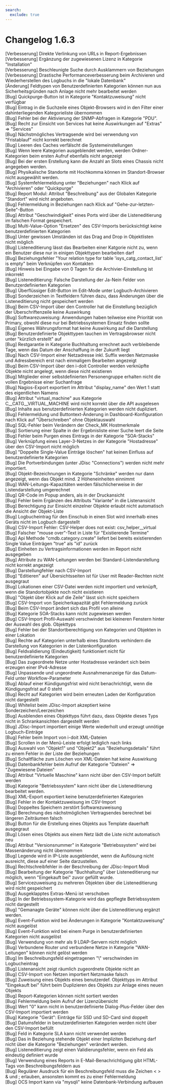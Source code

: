 ```yaml
---
search:
  exclude: true
---
```

# Changelog 1.6.3
<!-- cSpell:disable -->
<!-- markdownlint-disable MD052 -->
[Verbesserung]  Direkte Verlinkung von URLs in Report-Ergebnissen<br>
[Verbesserung]  Ergänzung der zugewiesenen Lizenz in Kategorie "Installation"<br>
[Verbesserung]  Beschleunigte Suche durch Ausklammern von Beziehungen<br>
[Verbesserung]  Drastische Performanceverbesserung beim Archivieren und Wiederherstellen des Logbuchs in die "lokale Datenbank"<br>
[Änderung]      Feldtypen von Benutzerdefinierten Kategorien können nun aus Sicherheitsgründen nach Anlage nicht mehr bearbeitet werden<br>
[Bug]           Quickpurge-Button ist in Kategorie "Kontaktzuweisung" nicht verfügbar<br>
[Bug]           Eintrag in die Suchzeile eines Objekt-Browsers wird in den Filter einer dahinterliegenden Kategorieliste übernommen<br>
[Bug]           Fehler bei der Aktivierung der SNMP-Abfragen in Kategorie "PDU".<br>
[Bug]           Recht zur Einsicht von Services hat keine Auswirkungen auf "Extras" => "Services"<br>
[Bug]           Nächstmögliches Vertragsende wird bei verwendung von "Fristablauf" nicht korrekt berechnet<br>
[Bug]           Leeren des Caches verfälscht die Systemeinstellungen<br>
[Bug]           Wenn leere Kategorien ausgeblendet werden, werden Ordner-Kategorien beim ersten Aufruf ebenfalls nicht angezeigt<br>
[Bug]           Bei der ersten Erstellung kann die Anzahl an Slots eines Chassis nicht angegeben werden.<br>
[Bug]           Physikalische Standorte mit Hochkomma können im Standort-Browser nicht ausgewählt werden.<br>
[Bug]           Systemfehlermeldung unter "Beziehungen" nach Klick auf "Archivieren" oder "Quickpurge"<br>
[Bug]           Report Modul: Attribut "Beschreibung" aus der Globalen Kategorie "Standort" wird nicht angeboten.<br>
[Bug]           Fehlermeldung in Beziehungen nach Klick auf "Gehe-zur-letzten-Seite"-Button<br>
[Bug]           Attribut "Geschwindigkeit" eines Ports wird über die Listeneditierung im falschen Format gespeichert.<br>
[Bug]           Multi-Value-Option "Ersetzen" des CSV-Imports berücksichtigt keine benutzerdefinierten Kategorien<br>
[Bug]           Unter gewissen Umständen ist das Drag and Drop in Objektlisten nicht möglich<br>
[Bug]           Listeneditierung lässt das Bearbeiten einer Katgorie nicht zu, wenn ein Benutzer diese nur in einigen Objekttypen bearbeiten darf<br>
[Bug]           Beziehungsfehler "Your relation type for table 'isys_catg_contact_list' is empty" beim Verknüpfen von Kontakten<br>
[Bug]           Hinweis bei Eingabe von 0 Tagen für die Archivier-Einstellung ist inkorrekt<br>
[Bug]           Listeneditierung: Falsche Darstellung der Ja-Nein Felder von Benutzerdefinierten Kategorien<br>
[Bug]           Überflüssiger Edit-Button im Edit-Mode unter Logbuch-Archivieren<br>
[Bug]           Sonderzeichen in Textfeldern führen dazu, dass Änderungen über die Listeneditierung nicht gespeichert werden<br>
[Bug]           Beim CSV-Import über den Controller hat die Einstellung bezüglich der Überschriftenzeile keine Auswirkung<br>
[Bug]           Softwarezuweisung: Anwendungen haben teilweise eine Priorität von Primary, obwohl diese nur bei Betriebssystemen Einsatz finden sollte<br>
[Bug]           Eigenes Währungsformat hat keine Auswirkung auf die Darstellung<br>
[Bug]           Benutzerdefinierte Objekttypen tauchen im Vertragsbrowser nicht unter "kürzlich erstellt" auf<br>
[Bug]           Restgarantie in Kategorie Buchhaltung errechnet auch verbleibende Tage, wenn das Datum der Anschaffung in der Zukunft liegt<br>
[Bug]           Nach CSV-Import einer Netzadresse inkl. Suffix werden Netzmaske und Adressbereich erst nach einmaligem Bearbeiten angezeigt<br>
[Bug]           Beim CSV-Import über den i-doit Controller werden verknüpfte Objekte nicht angelegt, wenn diese nicht existieren<br>
[Bug]           Mitglieder einer selbstdefinierten Personengruppe erhalten nicht die vollen Ergebnisse einer Suchanfrage<br>
[Bug]           Nagios-Export exportiert im Attribut "display_name" den Wert 1 statt des eigentlichen Namens<br>
[Bug]           Attribut "virtual_machine" aus Kategorie C__CATG__VIRTUAL_MACHINE wird nicht korrekt über die API ausgelesen<br>
[Bug]           Inhalte aus benutzerdefinierten Kategorien werden nicht dupliziert.<br>
[Bug]           Fehlermeldung und Buttontext-Änderung in Dashboard-Konfiguration nach Klick auf "Überschreiben" ohne Objektauswahl<br>
[Bug]           SQL-Fehler beim Verändern der Check_MK Hostmerkmale<br>
[Bug]           Sortierung einer Spalte in der Ergebnisliste einer Suche leert die Seite<br>
[Bug]           Fehler beim Purgen eines Eintrags in der Kategorie "SOA-Stacks"<br>
[Bug]           Verknüpfung eines Layer-3-Netzes in der Kategorie "Hostadresse" über den CSV-Import nicht möglich<br>
[Bug]           "Doppelte Single-Value Einträge löschen" hat keinen Einfluss auf benutzerdefinierte Kategorien<br>
[Bug]           Die Portverbindungen (unter JDisc "Connections") werden nicht mehr importiert.<br>
[Bug]           Objekt-Bezeichnungen in Kategorie "Schränke" werden nur dann angezeigt, wenn das Objekt mind. 2 Höheneinheiten einnimmt<br>
[Bug]           WAN-Leitungs-Kapazitäten werden fälschlicherweise in der Listendarstellung umgerechnet<br>
[Bug]           QR-Code im Popup anders, als in der Druckansicht<br>
[Bug]           Fehler beim Ergänzen des Attributs "Variante" in die Listenansicht<br>
[Bug]           Berechtigung zur Einsicht einzelner Objekte erlaubt nicht automatisch die Ansicht der Objekt-Liste<br>
[Bug]           Logbucheintrag für den Einschub in einen Slot wird innerhalb eines Geräts nicht im Logbuch dargestellt<br>
[Bug]           CSV-Import Fehler: CSV-Helper does not exist: csv_helper__virtual<br>
[Bug]           Falscher "mouse over"-Text in Liste für "Existierende Termine"<br>
[Bug]           Api Methode "cmdb.category.create" liefert bei bereits existierenden Single Value Einträgen "true" als "id" zurück<br>
[Bug]           Einheiten zu Vertragsinformationen werden im Report nicht ausgegeben<br>
[Bug]           Attribute zu WAN-Leitungen werden bei Standard-Listendarstellung nicht korrekt angezeigt<br>
[Bug]           Darstellungfehler nach CSV-Import<br>
[Bug]           "Editieren" auf Übersichtsseiten ist für User mit Reader-Rechten nicht ausgegraut<br>
[Bug]           Lokationen einer CSV-Datei werden nicht importiert und verknüpft, wenn die Standortobjekte noch nicht existieren<br>
[Bug]           "Objekt über Klick auf die Zeile" lässt sich nicht speichern<br>
[Bug]           CSV-Import von Speicherkapazität gibt Fehlermeldung zurück<br>
[Bug]           Beim CSV-Import ändert sich das Profil von alleine<br>
[Bug]           Kategorie SOA-Stacks kann nicht zugewiesen werden<br>
[Bug]           CSV-Import Profil-Auswahl verschwindet bei kleineren Fenstern hinter der Auswahl des glob. Objekttyps<br>
[Bug]           Fehler bei der Standortberechtigung von Kategorien und Objekten in einer Lokation<br>
[Bug]           Rechte auf Kategorien unterhalb eines Standorts verhindern die Darstellung von Kategorien in der Listenkonfiguration<br>
[Bug]           Feldvalidierung (Eindeutigkeit) funktioniert nicht für benutzerdefinierte Kategorien<br>
[Bug]           Das zugeordnete Netze unter Hostadresse verändert sich beim erzeugen einer IPv4-Adresse<br>
[Bug]           Unpassende und ungeordnete Ausnahmenanzeige für das Datum-Feld unter Workflow-Parameter<br>
[Bug]           Ablauf einer Kündigungsfrist wird nicht benachrichtigt, wenn die Kündigungsfrist auf 0 steht<br>
[Bug]           Recht auf Kategorien wird beim erneuten Laden der Konfiguration nicht dargestellt<br>
[Bug]           Whitelist beim JDisc-Import akzeptiert keine Sonderzeichen/Leerzeichen<br>
[Bug]           Ausblenden eines Objekttyps führt dazu, dass Objekte dieses Typs nicht in Schrankansichten dargestellt werden<br>
[Bug]           JDisc-Import importiert einige Werte wiederholt und erzeugt unnötige Logbuch-Einträge<br>
[Bug]           Fehler beim Import von i-doit XML-Dateien<br>
[Bug]           Scrollen in der Menü-Leiste erfolgt lediglich nach links<br>
[Bug]           Auswahl von "Objekt1" und "Objekt2" aus "Beziehungsdetails" führt zu einem Fehler in der Liste der Beziehungen<br>
[Bug]           Schaltfläche zum Löschen von XML-Dateien hat keine Auswirkung<br>
[Bug]           Datenbankfehler beim Aufruf der Kategorie "Dateien" => "Zugewiesene Dateien"<br>
[Bug]           Attribut "Virtuelle Maschine" kann nicht über den CSV-Import befüllt werden<br>
[Bug]           Kategorie "Betriebssystem" kann nicht über die Listeneditierung bearbeitet werden.<br>
[Bug]           XML-Export exportiert keine benutzerdefinierten Kategorien<br>
[Bug]           Fehler in der Kontaktzuweisung im CSV-Import<br>
[Bug]           Doppeltes Speichern zerstört Softwarezuweisung<br>
[Bug]           Berechnung des nächstmöglichen Vertragsendes berechnet bei längeren Zeiträumen falsch<br>
[Bug]           Button für die Erstellung eines Objekts aus Template dauerhaft ausgegraut<br>
[Bug]           Lösen eines Objekts aus einem Netz lädt die Liste nicht automatisch neu<br>
[Bug]           Attribut "Versionsnummer" in Kategorie "Betriebssystem" wird bei Massenänderung nicht übernommen<br>
[Bug]           Legende wird in IP-Liste ausgeblendet, wenn die Auflösung nicht ausreicht, diese auf einer Seite darzustellen.<br>
[Bug]           Rechtschreibfehler in der Beschreibung der JDisc-Import Modi<br>
[Bug]           Bearbeitung der Kategorie "Buchhaltung" über Listeneditierung nur möglich, wenn "Eingekauft bei" zuvor gefüllt wurde.<br>
[Bug]           Servicezuweisung zu mehreren Objekten über die Listeneditierung wird nicht gespeichert<br>
[Bug]           Ausgeklapptes Extras-Menü ist verschoben<br>
[Bug]           In der Betriebssystem-Kategorie wird das gepflegte Betriebssystem nicht dargestellt<br>
[Bug]           "Gemanagte Geräte" können nicht über die Listeneditierung ergänzt werden.<br>
[Bug]           Event-Funktion wird bei Änderungen in Kategorie "Kontaktzuweisung" nicht ausgelöst<br>
[Bug]           Event-Funktion wird bei einem Purge in benutzerdefinierten Kategorien nicht ausgelöst<br>
[Bug]           Verwendung von mehr als 9 LDAP-Servern nicht möglich<br>
[Bug]           Verbundene Router und verbundene Netze in Kategorie "WAN-Leitungen" können nicht gelöst werden<br>
[Bug]           Im Beschreibungsfeld eingetragenen "\\" verschwinden im Logbucheintrag<br>
[Bug]           Listenansicht zeigt räumlich zugeordnete Objekte nicht an<br>
[Bug]           CSV-Import von Netzen importiert Netzmaske falsch<br>
[Bug]           Zuweisung eines Objekts eines benutzerdef. Objekttyps im Attribut "Eingekauft bei" führt beim Duplizieren des Objekts zur Anlage eines neuen Objekts<br>
[Bug]           Report-Kategorien können nicht sortiert werden<br>
[Bug]           Fehlermeldung beim Aufruf der Lizenzübersicht<br>
[Bug]           Wert "0" kann nicht in benutzerdefinierte Dialog-Plus-Felder über den CSV-Import importiert werden<br>
[Bug]           Kategorie "Gerät": Einträge für SSD und SD-Card sind doppelt<br>
[Bug]           Datumsfelder in benutzerdefinierten Kategorien werden nicht über den CSV-Import befüllt<br>
[Bug]           Feld in Kategorie SLA kann nicht verwendet werden<br>
[Bug]           Das in Beziehung stehende Objekt einer Impliziten Beziehung darf nicht über die Kategorie "Beziehungen" verändert werden.<br>
[Bug]           Listeneditierung zeigt einen Validierungsfehler, wenn ein Feld als eindeutig definiert wurde<br>
[Bug]           Verwendung eines Reports in E-Mail-Benachrichtigung gibt HTML-Tags von Beschreibungsfeldern aus<br>
[Bug]           Regulärer Ausdruck für ein Beschreibungsfeld muss die Zeichen < > & und ; erlauben, ansonsten kommt es zu einer Fehlermeldung<br>
[Bug]           OCS Import kann via "mysqli" keine Datenbank-Verbindung aufbauen<br>
